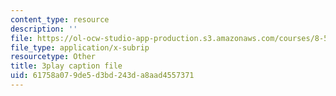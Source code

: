 ```yaml
---
content_type: resource
description: ''
file: https://ol-ocw-studio-app-production.s3.amazonaws.com/courses/8-591j-systems-biology-fall-2014/61758a079de5d3bd243da8aad4557371_6PxncdxIXNE.srt
file_type: application/x-subrip
resourcetype: Other
title: 3play caption file
uid: 61758a07-9de5-d3bd-243d-a8aad4557371
---
```

